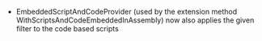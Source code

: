 * EmbeddedScriptAndCodeProvider (used by the extension method WithScriptsAndCodeEmbeddedInAssembly) now also applies the given filter to the code based scripts